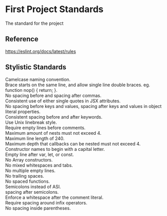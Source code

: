 # First Project Standards
The standard for the project

## Reference
https://eslint.org/docs/latest/rules

## Stylistic Standards  
Camelcase naming convention.  
Brace starts on the same line, and allow single line double braces.  eg. function nop() { return; }.  
No spacing before and spacing after commas.  
Consistent use of either single quotes in JSX attributes.  
No spacing before keys and values, spacing after  keys and values in object literal properties.  
Consistent spacing before and after keywords.  
Use Unix linebreak style.  
Require empty lines before comments.  
Maximum amount of nests must not exceed 4.  
Maximum line length of 240.  
Maximum depth that callbacks can be nested must not exceed 4.  
Constructor names to begin with a capital letter.  
Empty line after var, let, or const.  
No Array constructors.  
No mixed whitespaces and tabs.  
No multiple empty lines.  
No trailing spaces.  
No spaced functions.  
Semicolons instead of ASI.  
spacing after semicolons.  
Enforce a whitespace after the comment literal.  
Require spacing around infix operators.  
No spacing inside parentheses. 
